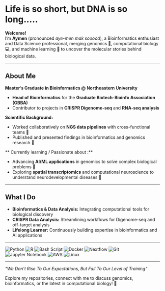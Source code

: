 # Life is so short, but DNA is so long.....

**Welcome!**  
I’m **Aymen** (pronounced *aye-men mak sooood*), a Bioinformatics enthusiast and Data Science professional, merging genomics 🧬, computational biology 💻, and machine learning 🤖 to uncover the molecular stories behind biological data.

---

## About Me  

**Master’s Graduate in Bioinformatics @ Northeastern University**  
- **Head of Bioinformatics** for the **Graduate Biotech-Bioinfo Association (GBBA)**  
- Contributor to  projects in **CRISPR Digenome-seq** and **RNA-seq analysis**  

**Scientific Background:**  
- Worked collaboratively on **NGS data pipelines** with cross-functional teams 🧪  
- Published and presented findings in bioinformatics and genomics research 📑  

** Currently learning / Passionate about :**  
- Advancing **AI/ML applications** in genomics to solve complex biological problems 🚀  
- Exploring **spatial transcriptomics** and computational neuroscience to understand neurodevelopmental diseases 🌌  

---

## What I Do  

- **Bioinformatics & Data Analysis:** Integrating computational tools for biological discovery  
- **CRISPR Data Analysis:** Streamlining workflows for Digenome-seq and off-target analysis  
- **Lifelong Learner:** Continuously building expertise in bioinformatics and AI applications  

---

![Python](https://img.shields.io/badge/python-3670A0?style=for-the-badge&logo=python&logoColor=ffdd54)
![R](https://img.shields.io/badge/r-%23276DC3.svg?style=for-the-badge&logo=r&logoColor=white)
![Bash Script](https://img.shields.io/badge/bash_script-%23121011.svg?style=for-the-badge&logo=gnu-bash&logoColor=white)
![Docker](https://img.shields.io/badge/docker-%230db7ed.svg?style=for-the-badge&logo=docker&logoColor=white)
![Nextflow](https://img.shields.io/badge/Nextflow-0DC09D?style=for-the-badge&logo=nextflow)
![Git](https://img.shields.io/badge/git-%23F05033.svg?style=for-the-badge&logo=git&logoColor=white)
![Jupyter Notebook](https://img.shields.io/badge/Jupyter-F37626.svg?style=for-the-badge&logo=Jupyter&logoColor=white)
![AWS](https://img.shields.io/badge/AWS-%23FF9900?style=for-the-badge&logo=amazon-aws&logoColor=white)
![Linux](https://img.shields.io/badge/Linux-FCC624?style=for-the-badge&logo=linux&logoColor=black)

---

*"We Don’t Rise To Our Expectations, But Fall To Our Level of Training"*  

Explore my repositories, connect with me to discuss genomics, bioinformatics, or the latest in computational biology! 🌟  
